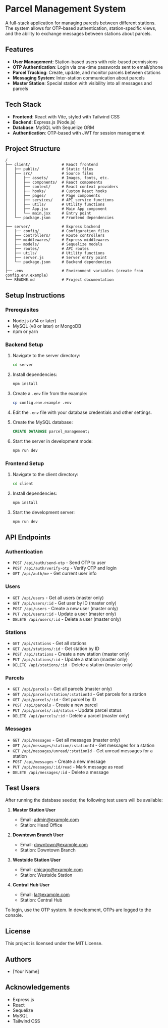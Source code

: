 # Parcel Management System

A full-stack application for managing parcels between different stations. The system allows for OTP-based authentication, station-specific views, and the ability to exchange messages between stations about parcels.

## Features

- **User Management**: Station-based users with role-based permissions
- **OTP Authentication**: Login via one-time passwords sent to email/phone
- **Parcel Tracking**: Create, update, and monitor parcels between stations
- **Messaging System**: Inter-station communication about parcels
- **Master Station**: Special station with visibility into all messages and parcels

## Tech Stack

- **Frontend**: React with Vite, styled with Tailwind CSS
- **Backend**: Express.js (Node.js)
- **Database**: MySQL with Sequelize ORM
- **Authentication**: OTP-based with JWT for session management

## Project Structure

```
/
├── client/              # React frontend
│   ├── public/          # Static files
│   ├── src/             # Source files
│   │   ├── assets/      # Images, fonts, etc.
│   │   ├── components/  # React components
│   │   ├── context/     # React context providers
│   │   ├── hooks/       # Custom React hooks
│   │   ├── pages/       # Page components
│   │   ├── services/    # API service functions
│   │   ├── utils/       # Utility functions
│   │   ├── App.jsx      # Main App component
│   │   └── main.jsx     # Entry point
│   └── package.json     # Frontend dependencies
│
├── server/              # Express backend
│   ├── config/          # Configuration files
│   ├── controllers/     # Route controllers
│   ├── middlewares/     # Express middlewares
│   ├── models/          # Sequelize models
│   ├── routes/          # API routes
│   ├── utils/           # Utility functions
│   ├── server.js        # Server entry point
│   └── package.json     # Backend dependencies
│
├── .env                 # Environment variables (create from config.env.example)
└── README.md            # Project documentation
```

## Setup Instructions

### Prerequisites

- Node.js (v14 or later)
- MySQL (v8 or later) or MongoDB
- npm or yarn

### Backend Setup

1. Navigate to the server directory:
   ```bash
   cd server
   ```

2. Install dependencies:
   ```bash
   npm install
   ```

3. Create a `.env` file from the example:
   ```bash
   cp config.env.example .env
   ```

4. Edit the `.env` file with your database credentials and other settings.

5. Create the MySQL database:
   ```sql
   CREATE DATABASE parcel_management;
   ```

6. Start the server in development mode:
   ```bash
   npm run dev
   ```

### Frontend Setup

1. Navigate to the client directory:
   ```bash
   cd client
   ```

2. Install dependencies:
   ```bash
   npm install
   ```

3. Start the development server:
   ```bash
   npm run dev
   ```

## API Endpoints

### Authentication
- `POST /api/auth/send-otp` - Send OTP to user
- `POST /api/auth/verify-otp` - Verify OTP and login
- `GET /api/auth/me` - Get current user info

### Users
- `GET /api/users` - Get all users (master only)
- `GET /api/users/:id` - Get user by ID (master only)
- `POST /api/users` - Create a new user (master only)
- `PUT /api/users/:id` - Update a user (master only)
- `DELETE /api/users/:id` - Delete a user (master only)

### Stations
- `GET /api/stations` - Get all stations
- `GET /api/stations/:id` - Get station by ID
- `POST /api/stations` - Create a new station (master only)
- `PUT /api/stations/:id` - Update a station (master only)
- `DELETE /api/stations/:id` - Delete a station (master only)

### Parcels
- `GET /api/parcels` - Get all parcels (master only)
- `GET /api/parcels/station/:stationId` - Get parcels for a station
- `GET /api/parcels/:id` - Get parcel by ID
- `POST /api/parcels` - Create a new parcel
- `PUT /api/parcels/:id/status` - Update parcel status
- `DELETE /api/parcels/:id` - Delete a parcel (master only)

### Messages
- `GET /api/messages` - Get all messages (master only)
- `GET /api/messages/station/:stationId` - Get messages for a station
- `GET /api/messages/unread/:stationId` - Get unread messages for a station
- `POST /api/messages` - Create a new message
- `PUT /api/messages/:id/read` - Mark message as read
- `DELETE /api/messages/:id` - Delete a message

## Test Users

After running the database seeder, the following test users will be available:

1. **Master Station User**
   - Email: admin@example.com
   - Station: Head Office

2. **Downtown Branch User**
   - Email: downtown@example.com
   - Station: Downtown Branch

3. **Westside Station User**
   - Email: chicago@example.com
   - Station: Westside Station

4. **Central Hub User**
   - Email: la@example.com
   - Station: Central Hub

To login, use the OTP system. In development, OTPs are logged to the console.

## License

This project is licensed under the MIT License.

## Authors

- [Your Name]

## Acknowledgements

- Express.js
- React
- Sequelize
- MySQL
- Tailwind CSS